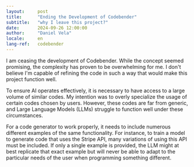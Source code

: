 ```yaml
---
layout:     post
title:      "Ending the Development of Codebender"
subtitle:   "why I leave this project?"
date:       2024-09-26 12:00:00
author:     "Daniel Vela"
locale:     en
lang-ref:   codebender
---
```


I am ceasing the development of Codebender. While the concept seemed promising, the complexity has proven to be overwhelming for me. I don't believe I'm capable of refining the code in such a way that would make this project function well.

To ensure AI operates effectively, it is necessary to have access to a large volume of similar codes. My intention was to overly specialize the usage of certain codes chosen by users. However, these codes are far from generic, and Large Language Models (LLMs) struggle to function well under these circumstances.

For a code generator to work properly, it needs to include numerous different examples of the same functionality. For instance, to train a model to generate code that uses the Stripe API, many variations of using this API must be included. If only a single example is provided, the LLM might at best replicate that exact example but will never be able to adapt to the particular needs of the user when programming something different.
